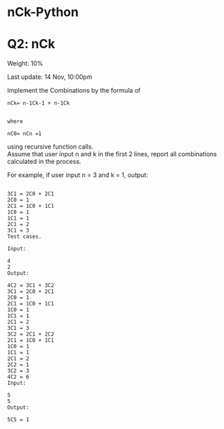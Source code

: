 # nCk-Python

# Q2: nCk
Weight: 10%

Last update: 14 Nov, 10:00pm

Implement the Combinations by the formula of

```
nCk= n-1Ck-1 + n-1Ck

 
where

nC0= nCn =1

```
using recursive function calls.  
Assume that user input n and k in the first 2 lines, report all combinations calculated in the process. 

For example, if user input n = 3 and k = 1, output:

```

3C1 = 2C0 + 2C1
2C0 = 1
2C1 = 1C0 + 1C1
1C0 = 1
1C1 = 1
2C1 = 2
3C1 = 3
Test cases.

Input:

4
2
Output:

4C2 = 3C1 + 3C2
3C1 = 2C0 + 2C1 
2C0 = 1
2C1 = 1C0 + 1C1
1C0 = 1
1C1 = 1
2C1 = 2
3C1 = 3
3C2 = 2C1 + 2C2
2C1 = 1C0 + 1C1
1C0 = 1
1C1 = 1
2C1 = 2
2C2 = 1
3C2 = 3
4C2 = 6
Input:

5
5
Output:

5C5 = 1

```
